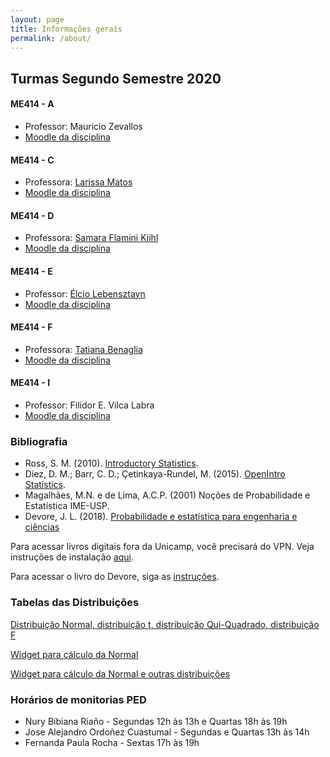 ```yaml
---
layout: page
title: Informações gerais
permalink: /about/
---
```



## Turmas Segundo Semestre 2020

#### ME414 - A

* Professor: Mauricio Zevallos
* [Moodle da disciplina]()

#### ME414 - C

* Professora: [Larissa Matos](https://larissamatos.github.io/)
* [Moodle da disciplina](https://moodle.ggte.unicamp.br/enrol/index.php?id=7575)


#### ME414 - D

* Professora: [Samara Flamini Kiihl](http://www.ime.unicamp.br/~samara/)
* [Moodle da disciplina](https://moodle.ggte.unicamp.br/course/view.php?id=7529)


#### ME414 - E

* Professor: [Élcio Lebensztayn](http://www.ime.unicamp.br/~lebensztayn/)
* [Moodle da disciplina](https://moodle.ggte.unicamp.br/enrol/index.php?id=7710)


#### ME414 - F

* Professora: [Tatiana Benaglia](http://www.ime.unicamp.br/~tatiana/)
* [Moodle da disciplina](https://moodle.ggte.unicamp.br/enrol/index.php?id=7566)



#### ME414 - I

* Professor: Filidor E. Vilca Labra
* [Moodle da disciplina](https://moodle.ggte.unicamp.br/enrol/index.php?id=7760)



### Bibliografia

* Ross, S. M. (2010). [Introductory Statistics](http://www.sciencedirect.com/science/book/9780123743886).
* Diez, D. M.; Barr, C. D.; Çetinkaya-Rundel, M. (2015). [OpenIntro Statistics](https://leanpub.com/openintro-statistics).
* Magalhães, M.N. e de Lima, A.C.P. (2001) Noções de Probabilidade e Estatística IME-USP.
* Devore, J. L. (2018). [Probabilidade e estatística para engenharia e ciências](	http://acervus.unicamp.br/index.asp?codigo_sophia=1138563)

Para acessar livros digitais fora da Unicamp, você precisará do VPN. Veja instruções de instalação [aqui](http://www.ccuec.unicamp.br/ccuec/acesso_remoto_vpn).

Para acessar o livro do Devore, siga as [instruções](https://www.biblioteca.fea.unicamp.br/sites/biblioteca/files/GuiaDeAcessoAosE-booksCengage.pdf).

### Tabelas das Distribuições

[Distribuição Normal, distribuição t, distribuição Qui-Quadrado, distribuição F](Tabelas-impressao.pdf)

[Widget para cálculo da Normal](https://www.wolframalpha.com/widgets/gallery/view.jsp?id=9bd010a31f27d2500aede72eb5852af2)

[Widget para cálculo da Normal e outras distribuições](https://gallery.shinyapps.io/dist_calc/)

### Horários de monitorias PED


* Nury Bibiana Riaño - Segundas 12h às 13h e Quartas 18h às 19h
* Jose Alejandro Ordoñez Cuastumal - Segundas e Quartas 13h às 14h
* Fernanda Paula Rocha - Sextas 17h às 19h


